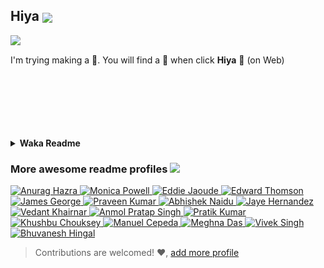 ## Hiya <img align="center" src="https://media.giphy.com/media/1fhj2FW0661V3Nb2Me/giphy.gif" width="50">
<div style="display:inline-block">
  <a href="https://github.com/anuraghazra/github-readme-stats#customization">
    <img align="left" src="https://github-readme-stats.vercel.app/api?username=ming-tsai&show_icons=true&theme=buefy&hide_border=true" />
  </a>
  <br />

  I'm trying making a 🤖. You will find a 🐛 when click **Hiya** 🔗 (on Web)
  <br />
  <br />
  <br />
  <br />
  <br />
  <br />
  <br />
</div>

<details><summary><strong>Waka Readme</strong></summary>

<!--START_SECTION:waka-->
![Profile Views](http://img.shields.io/badge/Profile%20Views-528-blue)

**🐱 My Github Data** 

> 🏆 1,105 Contributions in the Year 2020
 > 
> 📦 14.9 kB Used in Github's Storage 
 > 
> 🚫 Not Opted to Hire
 > 
> 📜 34 Public Repositories
 > 
> 🔑 3 Private Repositories 

**I Mostly Code in TypeScript** 

```text
TypeScript               7 repos             ██████████░░░░░░░░░░░░░░░   41.18% 
Java                     5 repos             ███████░░░░░░░░░░░░░░░░░░   29.41% 
C#                       3 repos             ████░░░░░░░░░░░░░░░░░░░░░   17.65% 
Vue                      1 repos             █░░░░░░░░░░░░░░░░░░░░░░░░   5.88% 
Jupyter Notebook         1 repos             █░░░░░░░░░░░░░░░░░░░░░░░░   5.88%

```


**Timeline**

![Chart not found](https://github.com/ming-tsai/ming-tsai/blob/master/charts/bar_graph.png) 


<!--END_SECTION:waka-->

</details>

### More awesome readme profiles <img align="top" src="https://media.giphy.com/media/1ZDCwrqow6vioQX4Yi/giphy.gif" width="30">
<!--awesome-profiles:start-->
<a href="https://github.com/anuraghazra">
    <img src="https://avatars1.githubusercontent.com/u/35374649?u=1d031ad477ef5f38e1e4ea5474ba5fc29bcbeab9&v=4" alt="Anurag Hazra" width="60px" height="60px">
</a>
<a href="https://github.com/M0nica">
    <img src="https://avatars0.githubusercontent.com/u/6998954?u=f96fc82764933cefbd15322eca1d4581666325c7&v=4" alt="Monica Powell" width="60px" height="60px">
</a>
<a href="https://github.com/eddiejaoude">
    <img src="https://avatars3.githubusercontent.com/u/624760?v=4" alt="Eddie Jaoude" width="60px" height="60px">
</a>
<a href="https://github.com/ethomson">
    <img src="https://avatars2.githubusercontent.com/u/1130014?u=baab4900e651b50553a049146167b9e6b66a8a45&v=4" alt="Edward Thomson" width="60px" height="60px">
</a>
<a href="https://github.com/jamesgeorge007">
    <img src="https://avatars2.githubusercontent.com/u/25279263?u=4b3389d9cd2e2aa0eab21899cb7e5746a4889e31&v=4" alt="James George" width="60px" height="60px">
</a>
<a href="https://github.com/praveenscience">
    <img src="https://avatars3.githubusercontent.com/u/1830380?u=74697d8b1cbf3e16adec7b411369afbd53ce4864&v=4" alt="Praveen Kumar" width="60px" height="60px">
</a>
<a href="https://github.com/abhisheknaiidu">
    <img src="https://avatars0.githubusercontent.com/u/55599878?u=20125265c87bbeb0801d57796ccaaed48fc08706&v=4" alt="Abhishek Naidu" width="60px" height="60px">
</a>
<a href="https://github.com/jayehernandez">
    <img src="https://avatars3.githubusercontent.com/u/13959651?u=7c7e8c32a1b6c838daca2b689376539288a8572a&v=4" alt="Jaye Hernandez" width="60px" height="60px">
</a>
<a href="https://github.com/VedantKhairnar">
    <img src="https://avatars1.githubusercontent.com/u/42309779?u=0756e1c5b65c5e40ec0a4120081a56e97611f460&v=4" alt="Vedant Khairnar" width="60px" height="60px">
</a>
<a href="https://github.com/anmol098">
    <img src="https://avatars3.githubusercontent.com/u/15426564?u=d8328dd0939070360893b3a955f50eb8fd8ac144&v=4" alt="Anmol Pratap Singh" width="60px" height="60px">
</a>
<a href="https://github.com/pr2tik1">
    <img src="https://avatars3.githubusercontent.com/u/34391513?u=2a1327d24d263e57f8a762a1f59230a0da5aba80&v=4" alt="Pratik Kumar" width="60px" height="60px">
</a>
<a href="https://github.com/ChoukseyKhushbu">
    <img src="https://avatars0.githubusercontent.com/u/48558044?u=e5b8301423907004b7b020fccd5cf284eb78fa59&v=4" alt="Khushbu Chouksey" width="60px" height="60px">
</a>
<a href="https://github.com/mecm1993">
    <img src="https://avatars1.githubusercontent.com/u/8043309?v=4" alt="Manuel Cepeda" width="60px" height="60px">
</a>
<a href="https://github.com/Meghna-DAS">
    <img src="https://avatars3.githubusercontent.com/u/55181652?v=4" alt="Meghna Das" width="60px" height="60px">
</a>
<a href="https://github.com/vivmost">
    <img src="https://avatars2.githubusercontent.com/u/58110469?u=4e20afeb762a20dace76b7c51623e872e20b2c0c&v=4" alt="Vivek Singh" width="60px" height="60px">
</a>
<a href="https://github.com/BhuvaneshHingal">
    <img src="https://avatars0.githubusercontent.com/u/58567847?u=e4a0232ccef2dd7f9a6aad395f4945d9b9e0002e&v=4" alt="Bhuvanesh Hingal" width="60px" height="60px">
</a>

<!--awesome-profiles:end-->
<br />

> Contributions are welcomed! ❤, [add more profile](https://github.com/ming-tsai/ming-tsai/edit/master/src/data/users.ts)
